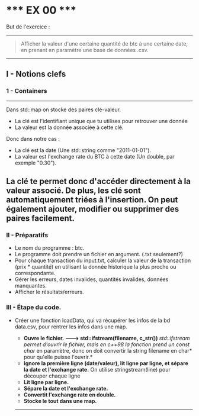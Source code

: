 # *** EX 00 ***

But de l'exercice :

---

> Afficher la valeur d'une certaine quantité de btc à une certaine date, en prenant en paramètre une base de données .csv.

---

## I - Notions clefs

### 1 - Containers

---
Dans std::map on stocke des paires clé-valeur.

- La clé est l'identifiant unique que tu utilises pour retrouver une donnée
- La valeur est la donnée associée à cette clé.

Donc dans notre cas :

- La clé est la date (Une std::string comme "2011-01-01").
- La valeur est l'exchange rate du BTC à cette date (Un double, par exemple "0.30").

La clé te permet donc d'accéder directement à la valeur associé. De plus, les clé sont automatiquement triées à l'insertion. On peut également ajouter, modifier ou supprimer des paires facilement.
---
### II - Préparatifs

- Le nom du programme : btc.
- Le programme doit prendre un fichier en argument. (.txt seulement?)
- Pour chaque transaction du input.txt, calculer la valeur de la transaction (prix * quantité) en utilisant la donnée historique la plus proche ou correspondante.
- Gérer les erreurs, dates invalides, quantités invalides, données manquantes.
- Afficher le résultats/erreurs.

### III - Étape du code.

- Créer une fonction loadData, qui va récupérer les infos de la bd data.csv, pour rentrer les infos dans une map.

  - **Ouvre le fichier. ---> std::ifstream(filename, c_str())**
    *std::ifstream permet d'ouvrir le fichier, mais en c++98 la fonction prend un const char* en paramètre, donc on doit convertir la string filename en char* pour qu'elle puisse l'ouvrir.*
  - **Ignore la première ligne (date/valeur), lit ligne par ligne, et sépare la date et l'exchange rate.**
    On utilise stringstream(line) pour découper chaque ligne
  - **Lit ligne par ligne.**
  - **Sépare la date et l'exchange rate.**
  - **Convertit l'exchange rate en double.**
  - **Stocke le tout dans une map.**

  ---
